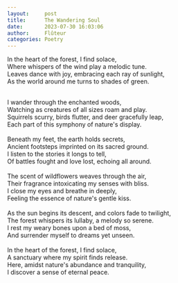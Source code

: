 ```yaml
---
layout:     post
title:      The Wandering Soul
date:       2023-07-30 16:03:06 
author:     Flûteur
categories: Poetry
---
```

In the heart of the forest, I find solace,
<br>
Where whispers of the wind play a melodic tune.
<br>
Leaves dance with joy, embracing each ray of sunlight,
<br>
As the world around me turns to shades of green.
<br>

<br>
I wander through the enchanted woods,
<br>
Watching as creatures of all sizes roam and play.
<br>
Squirrels scurry, birds flutter, and deer gracefully leap,
<br>
Each part of this symphony of nature's display.
<br>

<br>
Beneath my feet, the earth holds secrets,
<br>
Ancient footsteps imprinted on its sacred ground.
<br>
I listen to the stories it longs to tell,
<br>
Of battles fought and love lost, echoing all around.
<br>

<br>
The scent of wildflowers weaves through the air,
<br>
Their fragrance intoxicating my senses with bliss.
<br>
I close my eyes and breathe in deeply,
<br>
Feeling the essence of nature's gentle kiss.
<br>

<br>
As the sun begins its descent, and colors fade to twilight,
<br>
The forest whispers its lullaby, a melody so serene.
<br>
I rest my weary bones upon a bed of moss,
<br>
And surrender myself to dreams yet unseen.
<br>

<br>
In the heart of the forest, I find solace,
<br>
A sanctuary where my spirit finds release.
<br>
Here, amidst nature's abundance and tranquility,
<br>
I discover a sense of eternal peace.